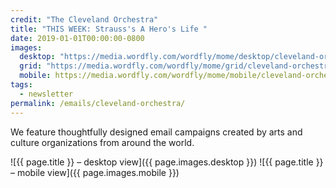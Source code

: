 ```yaml
---
credit: "The Cleveland Orchestra"
title: "THIS WEEK: Strauss's A Hero's Life "
date: 2019-01-01T00:00:00-0800
images:
  desktop: "https://media.wordfly.com/wordfly/mome/desktop/cleveland-orchestra.jpg"
  grid: "https://media.wordfly.com/wordfly/mome/grid/cleveland-orchestra.jpg"
  mobile: https://media.wordfly.com/wordfly/mome/mobile/cleveland-orchestra.jpg"
tags:
  - newsletter
permalink: /emails/cleveland-orchestra/
---
```

We feature thoughtfully designed email campaigns created by arts and culture organizations from around the world.

![{{ page.title }} – desktop view]({{ page.images.desktop }})
![{{ page.title }} – mobile view]({{ page.images.mobile }})

